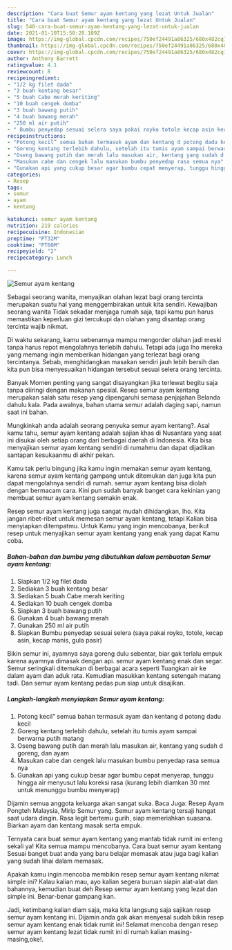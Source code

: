 ```yaml
---
description: "Cara buat Semur ayam kentang yang lezat Untuk Jualan"
title: "Cara buat Semur ayam kentang yang lezat Untuk Jualan"
slug: 540-cara-buat-semur-ayam-kentang-yang-lezat-untuk-jualan
date: 2021-01-10T15:50:28.109Z
image: https://img-global.cpcdn.com/recipes/750ef24491a86325/680x482cq70/semur-ayam-kentang-foto-resep-utama.jpg
thumbnail: https://img-global.cpcdn.com/recipes/750ef24491a86325/680x482cq70/semur-ayam-kentang-foto-resep-utama.jpg
cover: https://img-global.cpcdn.com/recipes/750ef24491a86325/680x482cq70/semur-ayam-kentang-foto-resep-utama.jpg
author: Anthony Barrett
ratingvalue: 4.1
reviewcount: 8
recipeingredient:
- "1/2 kg filet dada"
- "3 buah kentang besar"
- "5 buah Cabe merah keriting"
- "10 buah cengek domba"
- "3 buah bawang putih"
- "4 buah bawang merah"
- "250 ml air putih"
- " Bumbu penyedap sesuai selera saya pakai royko totole kecap asin kecap manis gula pasir"
recipeinstructions:
- "Potong kecil” semua bahan termasuk ayam dan kentang d potong dadu kecil"
- "Goreng kentang terlebih dahulu, setelah itu tumis ayam sampai berwarna putih matang"
- "Oseng bawang putih dan merah lalu masukan air, kentang yang sudah d goreng, dan ayam"
- "Masukan cabe dan cengek lalu masukan bumbu penyedap rasa semua nya"
- "Gunakan api yang cukup besar agar bumbu cepat menyerap, tunggu hingga air menyusut lalu koreksi rasa (kurang lebih diamkan 30 mnt untuk menunggu bumbu menyerap)"
categories:
- Resep
tags:
- semur
- ayam
- kentang

katakunci: semur ayam kentang 
nutrition: 219 calories
recipecuisine: Indonesian
preptime: "PT32M"
cooktime: "PT60M"
recipeyield: "2"
recipecategory: Lunch

---
```



![Semur ayam kentang](https://img-global.cpcdn.com/recipes/750ef24491a86325/680x482cq70/semur-ayam-kentang-foto-resep-utama.jpg)

Sebagai seorang wanita, menyajikan olahan lezat bagi orang tercinta merupakan suatu hal yang menggembirakan untuk kita sendiri. Kewajiban seorang  wanita Tidak sekadar menjaga rumah saja, tapi kamu pun harus memastikan keperluan gizi tercukupi dan olahan yang disantap orang tercinta wajib nikmat.

Di waktu  sekarang, kamu sebenarnya mampu mengorder olahan jadi meski tanpa harus repot mengolahnya terlebih dahulu. Tetapi ada juga lho mereka yang memang ingin memberikan hidangan yang terlezat bagi orang tercintanya. Sebab, menghidangkan masakan sendiri jauh lebih bersih dan kita pun bisa menyesuaikan hidangan tersebut sesuai selera orang tercinta. 

Banyak Momen penting yang sangat disayangkan jika terlewat begitu saja tanpa diiringi dengan makanan spesial. Resep semur ayam kentang merupakan salah satu resep yang dipengaruhi semasa penjajahan Belanda dahulu kala. Pada awalnya, bahan utama semur adalah daging sapi, namun saat ini bahan.

Mungkinkah anda adalah seorang penyuka semur ayam kentang?. Asal kamu tahu, semur ayam kentang adalah sajian khas di Nusantara yang saat ini disukai oleh setiap orang dari berbagai daerah di Indonesia. Kita bisa menyajikan semur ayam kentang sendiri di rumahmu dan dapat dijadikan santapan kesukaanmu di akhir pekan.

Kamu tak perlu bingung jika kamu ingin memakan semur ayam kentang, karena semur ayam kentang gampang untuk ditemukan dan juga kita pun dapat mengolahnya sendiri di rumah. semur ayam kentang bisa diolah dengan bermacam cara. Kini pun sudah banyak banget cara kekinian yang membuat semur ayam kentang semakin enak.

Resep semur ayam kentang juga sangat mudah dihidangkan, lho. Kita jangan ribet-ribet untuk memesan semur ayam kentang, tetapi Kalian bisa menyiapkan ditempatmu. Untuk Kamu yang ingin mencobanya, berikut resep untuk menyajikan semur ayam kentang yang enak yang dapat Kamu coba.

<!--inarticleads1-->

##### Bahan-bahan dan bumbu yang dibutuhkan dalam pembuatan Semur ayam kentang:

1. Siapkan 1/2 kg filet dada
1. Sediakan 3 buah kentang besar
1. Sediakan 5 buah Cabe merah keriting
1. Sediakan 10 buah cengek domba
1. Siapkan 3 buah bawang putih
1. Gunakan 4 buah bawang merah
1. Gunakan 250 ml air putih
1. Siapkan  Bumbu penyedap sesuai selera (saya pakai royko, totole, kecap asin, kecap manis, gula pasir)


Bikin semur ini, ayamnya saya goreng dulu sebentar, biar gak terlalu empuk karena ayamnya dimasak dengan api. semur ayam kentang enak dan segar. Semur seringkali ditemukan di berbagai acara seperti Tuangkan air ke dalam ayam dan aduk rata. Kemudian masukkan kentang setengah matang tadi. Dan semur ayam kentang pedas pun siap untuk disajikan. 

<!--inarticleads2-->

##### Langkah-langkah menyiapkan Semur ayam kentang:

1. Potong kecil” semua bahan termasuk ayam dan kentang d potong dadu kecil
1. Goreng kentang terlebih dahulu, setelah itu tumis ayam sampai berwarna putih matang
1. Oseng bawang putih dan merah lalu masukan air, kentang yang sudah d goreng, dan ayam
1. Masukan cabe dan cengek lalu masukan bumbu penyedap rasa semua nya
1. Gunakan api yang cukup besar agar bumbu cepat menyerap, tunggu hingga air menyusut lalu koreksi rasa (kurang lebih diamkan 30 mnt untuk menunggu bumbu menyerap)


Dijamin semua anggota keluarga akan sangat suka. Baca Juga: Resep Ayam Pongteh Malaysia, Mirip Semur yang. Semur ayam kentang tersaji hangat saat udara dingin. Rasa legit bertemu gurih, siap memeriahkan suasana. Biarkan ayam dan kentang masak serta empuk. 

Ternyata cara buat semur ayam kentang yang mantab tidak rumit ini enteng sekali ya! Kita semua mampu mencobanya. Cara buat semur ayam kentang Sesuai banget buat anda yang baru belajar memasak atau juga bagi kalian yang sudah lihai dalam memasak.

Apakah kamu ingin mencoba membikin resep semur ayam kentang nikmat simple ini? Kalau kalian mau, ayo kalian segera buruan siapin alat-alat dan bahannya, kemudian buat deh Resep semur ayam kentang yang lezat dan simple ini. Benar-benar gampang kan. 

Jadi, ketimbang kalian diam saja, maka kita langsung saja sajikan resep semur ayam kentang ini. Dijamin anda gak akan menyesal sudah bikin resep semur ayam kentang enak tidak rumit ini! Selamat mencoba dengan resep semur ayam kentang lezat tidak rumit ini di rumah kalian masing-masing,oke!.

